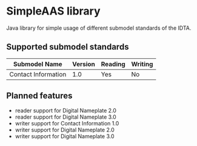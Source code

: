 # SimpleAAS library
Java library for simple usage of different submodel standards of the IDTA.

## Supported submodel standards
| Submodel Name | Version | Reading | Writing |
|----|----|----|----|
| Contact Information | 1.0 | Yes | No |

## Planned features
- reader support for Digital Nameplate 2.0
- reader support for Digital Nameplate 3.0
- writer support for Contact Information 1.0
- writer support for Digital Nameplate 2.0
- writer support for Digital Nameplate 3.0
